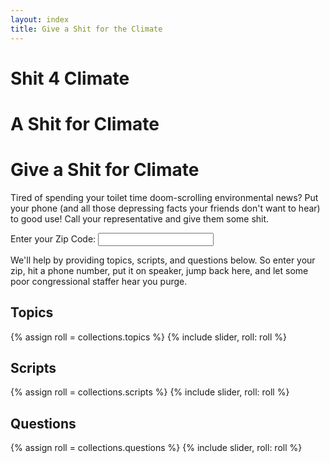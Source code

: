 ```yaml
---
layout: index
title: Give a Shit for the Climate
---
```


<h1 class="s4c-only-small-phones">Shit 4 Climate</h1>
<h1 class="s4c-only-medium-phones">A Shit for Climate</h1>
<h1 class="s4c-only-large-phones">Give a Shit for Climate</h1>

Tired of spending your toilet time doom-scrolling environmental news?
Put your phone (and all those depressing facts your friends don't want
to hear) to good use!  Call your representative and give them some shit.

<form class="w3-container w3-margin">
Enter your <label>Zip Code:</label>
<input type="text" name="postal-code" id="postal-code" autocomplete="postal-code" onInput="zip_key_press()"></input>
</form>

<div class="w3-container w3-margin-top" id="call-senator-by-zip"></div>
<div class="w3-container w3-margin-top" id="call-representative-by-zip"></div>
<div class="w3-container w3-margin-top" id="call-state-representative-by-zip"></div>

We'll help by providing topics, scripts, and questions below.  So
enter your zip, hit a phone number, put it on speaker, jump back here,
and let some poor congressional staffer hear you purge.

<div id="call-link"></div>

Topics
------

{% assign roll = collections.topics %}
{% include slider, roll: roll %}

Scripts
-------

{% assign roll = collections.scripts %}
{% include slider, roll: roll %}

Questions
---------

{% assign roll = collections.questions %}
{% include slider, roll: roll %}
